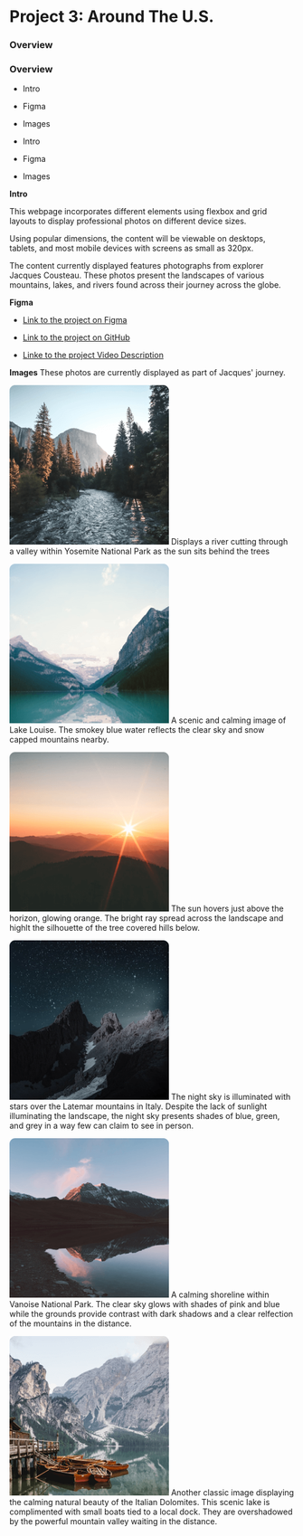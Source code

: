 # Project 3: Around The U.S.

### Overview

### Overview

- Intro
- Figma
- Images

- Intro
- Figma
- Images

**Intro**

This webpage incorporates different elements using flexbox and grid layouts to display professional photos on different device sizes.

Using popular dimensions, the content will be viewable on desktops, tablets, and most mobile devices with screens as small as 320px.

The content currently displayed features photographs from explorer Jacques Cousteau. These photos present the landscapes of various mountains, lakes, and rivers found across their journey across the globe.

**Figma**

- [Link to the project on Figma](https://www.figma.com/file/ii4xxsJ0ghevUOcssTlHZv/Sprint-3%3A-Around-the-US?node-id=0%3A1)

- [Link to the project on GitHub](https://felixg105.github.io/se_project_aroundtheus/)

- [Linke to the project Video Description](https://drive.google.com/file/d/1MsaxQj20udp0lUFRYfCK09OsQpLy0GsR/view?usp=sharing)

**Images**
These photos are currently displayed as part of Jacques' journey.

![Yosemite Valley](images/yosemite-valley.png)
Displays a river cutting through a valley within Yosemite National Park as the sun sits behind the trees

![Lake Louise](images/lake-louise.png)
A scenic and calming image of Lake Louise. The smokey blue water reflects the clear sky and snow capped mountains nearby.

![Bald Mountains](images/bald-mountains.png)
The sun hovers just above the horizon, glowing orange. The bright ray spread across the landscape and highlt the silhouette of the tree covered hills below.

![Latemar](images/latemar.png)
The night sky is illuminated with stars over the Latemar mountains in Italy. Despite the lack of sunlight illuminating the landscape, the night sky presents shades of blue, green, and grey in a way few can claim to see in person.

![Vanoise National Park](images/vanoise-national-park.png)
A calming shoreline within Vanoise National Park. The clear sky glows with shades of pink and blue while the grounds provide contrast with dark shadows and a clear relfection of the mountains in the distance.

![Lago di Braies](images/lago-di-braies.png)
Another classic image displaying the calming natural beauty of the Italian Dolomites. This scenic lake is complimented with small boats tied to a local dock. They are overshadowed by the powerful mountain valley waiting in the distance.
